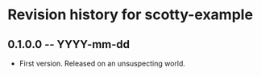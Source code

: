 # Revision history for scotty-example

## 0.1.0.0 -- YYYY-mm-dd

* First version. Released on an unsuspecting world.
